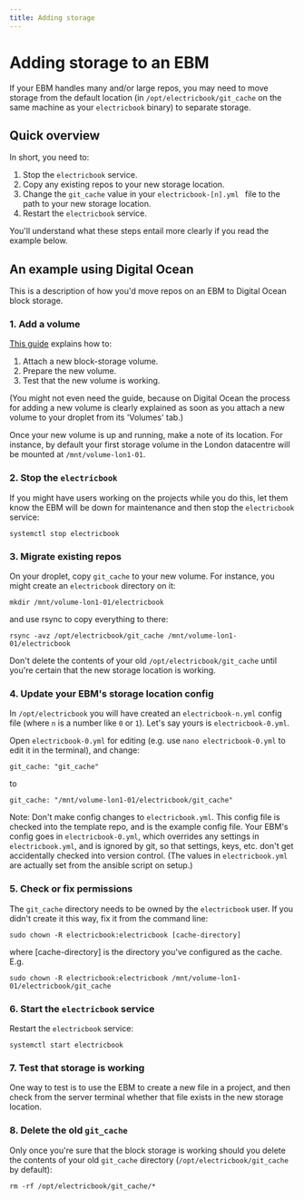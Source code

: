 ```yaml
---
title: Adding storage
---
```


# Adding storage to an EBM

If your EBM handles many and/or large repos, you may need to move storage from the default location (in `/opt/electricbook/git_cache` on the same machine as your `electricbook` binary) to separate storage.

## Quick overview

In short, you need to:

1. Stop the `electricbook` service.
2. Copy any existing repos to your new storage location.
3. Change the `git_cache` value in your `electricbook-[n].yml ` file to the path to your new storage location.
4. Restart the `electricbook` service.

You'll understand what these steps entail more clearly if you read the example below.

## An example using Digital Ocean

This is a description of how you'd move repos on an EBM to Digital Ocean block storage.

### 1. Add a volume

[This guide](https://www.digitalocean.com/community/tutorials/how-to-use-block-storage-on-digitalocean) explains how to:

1. Attach a new block-storage volume.
2. Prepare the new volume.
3. Test that the new volume is working.

(You might not even need the guide, because on Digital Ocean the process for adding a new volume is clearly explained as soon as you attach a new volume to your droplet from its 'Volumes' tab.)

Once your new volume is up and running, make a note of its location. For instance, by default your first storage volume in the London datacentre will be mounted at `/mnt/volume-lon1-01`.

### 2. Stop the `electricbook`

If you might have users working on the projects while you do this, let them know the EBM will be down for maintenance and then stop the `electricbook` service:

```
systemctl stop electricbook
```

### 3. Migrate existing repos

On your droplet, copy `git_cache` to your new volume. For instance, you might create an `electricbook` directory on it:

```
mkdir /mnt/volume-lon1-01/electricbook
```

and use rsync to copy everything to there:

```
rsync -avz /opt/electricbook/git_cache /mnt/volume-lon1-01/electricbook
```

Don't delete the contents of your old `/opt/electricbook/git_cache` until you're certain that the new storage location is working.

### 4. Update your EBM's storage location config

In `/opt/electricbook` you will have created an `electricbook-n.yml` config file (where `n` is a number like `0` or `1`). Let's say yours is `electricbook-0.yml`.

Open `electricbook-0.yml` for editing (e.g. use `nano electricbook-0.yml` to edit it in the terminal), and change:

```
git_cache: "git_cache"
```

to

```
git_cache: "/mnt/volume-lon1-01/electricbook/git_cache"
```

Note: Don't make config changes to `electricbook.yml`. This config file is checked into the template repo, and is the example config file. Your EBM's config goes in `electricbook-0.yml`, which overrides any settings in `electricbook.yml`, and is ignored by git, so that settings, keys, etc. don't get accidentally checked into version control. (The values in `electricbook.yml` are actually set from the ansible script on setup.)

### 5. Check or fix permissions

The `git_cache` directory needs to be owned by the `electricbook` user. If you didn't create it this way, fix it from the command line:

```
sudo chown -R electricbook:electricbook [cache-directory]
```

where [cache-directory] is the directory you've configured as the cache. E.g.

```
sudo chown -R electricbook:electricbook /mnt/volume-lon1-01/electricbook/git_cache
```

### 6. Start the `electricbook` service

Restart the `electricbook` service:

```
systemctl start electricbook
```

### 7. Test that storage is working

One way to test is to use the EBM to create a new file in a project, and then check from the server terminal whether that file exists in the new storage location.

### 8. Delete the old `git_cache`

Only once you're sure that the block storage is working should you delete the contents of your old `git_cache` directory (`/opt/electricbook/git_cache` by default):

```
rm -rf /opt/electricbook/git_cache/*
```
